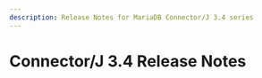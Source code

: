 ```yaml
---
description: Release Notes for MariaDB Connector/J 3.4 series
---
```


# Connector/J 3.4 Release Notes

